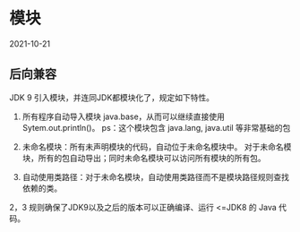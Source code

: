 # 模块
2021-10-21

## 后向兼容
JDK 9 引入模块，并连同JDK都模块化了，规定如下特性。

1. 所有程序自动导入模块 java.base，从而可以继续直接使用 Sytem.out.println()。
  ps：这个模块包含 java.lang, java.util 等非常基础的包

2. 未命名模块：所有未声明模块的代码，自动位于未命名模块中。
  对于未命名模块，所有的包自动导出；同时未命名模块可以访问所有模块的所有包。
3. 自动使用类路径：对于未命名模块，自动使用类路径而不是模块路径规则查找依赖的类。

2，3 规则确保了JDK9以及之后的版本可以正确编译、运行 <=JDK8 的 Java 代码。
